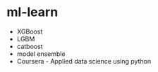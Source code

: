 # ml-learn
- XGBoost
- LGBM
- catboost
- model ensemble
- Coursera - Applied data science using python
